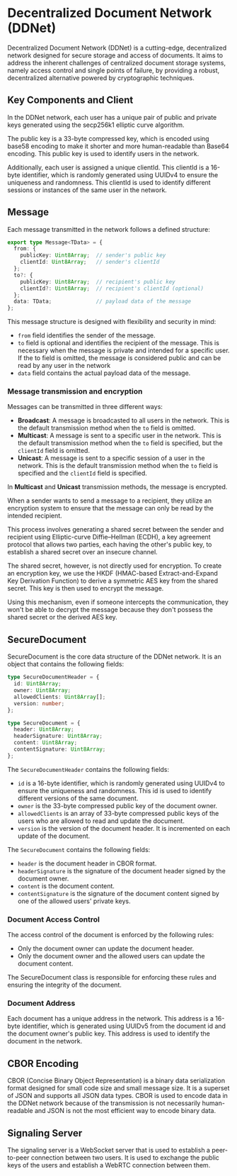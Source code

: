 # Decentralized Document Network (DDNet)

Decentralized Document Network (DDNet) is a cutting-edge, decentralized network designed for secure storage and access of documents. It aims to address the inherent challenges of centralized document storage systems, namely access control and single points of failure, by providing a robust, decentralized alternative powered by cryptographic techniques.

## Key Components and Client
In the DDNet network, each user has a unique pair of public and private keys generated using the secp256k1 elliptic curve algorithm.

The public key is a 33-byte compressed key, which is encoded using base58 encoding to make it shorter and more human-readable than Base64 encoding. This public key is used to identify users in the network.

Additionally, each user is assigned a unique clientId. This clientId is a 16-byte identifier, which is randomly generated using UUIDv4 to ensure the uniqueness and randomness. This clientId is used to identify different sessions or instances of the same user in the network.

## Message

Each message transmitted in the network follows a defined structure:

```ts
export type Message<TData> = {
  from: {
    publicKey: Uint8Array;  // sender's public key
    clientId: Uint8Array;   // sender's clientId
  };
  to?: {
    publicKey: Uint8Array;  // recipient's public key
    clientId?: Uint8Array;  // recipient's clientId (optional)
  };
  data: TData;              // payload data of the message
};
```
This message structure is designed with flexibility and security in mind:

- `from` field identifies the sender of the message.
- `to` field is optional and identifies the recipient of the message. This is necessary when the message is private and intended for a specific user. If the to field is omitted, the message is considered public and can be read by any user in the network
- `data` field contains the actual payload data of the message.

### Message transmission and encryption
Messages can be transmitted in three different ways:

- **Broadcast**: A message is broadcasted to all users in the network. This is the default transmission method when the `to` field is omitted.
- **Multicast**: A message is sent to a specific user in the network. This is the default transmission method when the `to` field is specified, but the `clientId` field is omitted.
- **Unicast**: A message is sent to a specific session of a user in the network. This is the default transmission method when the `to` field is specified and the `clientId` field is specified.

In **Multicast** and **Unicast** transmission methods, the message is encrypted.

When a sender wants to send a message to a recipient, they utilize an encryption system to ensure that the message can only be read by the intended recipient.

This process involves generating a shared secret between the sender and recipient using Elliptic-curve Diffie–Hellman (ECDH), a key agreement protocol that allows two parties, each having the other's public key, to establish a shared secret over an insecure channel.

The shared secret, however, is not directly used for encryption. To create an encryption key, we use the HKDF (HMAC-based Extract-and-Expand Key Derivation Function) to derive a symmetric AES key from the shared secret. This key is then used to encrypt the message.

Using this mechanism, even if someone intercepts the communication, they won't be able to decrypt the message because they don't possess the shared secret or the derived AES key.

## SecureDocument

SecureDocument is the core data structure of the DDNet network. 
It is an object that contains the following fields:

```ts
type SecureDocumentHeader = {
  id: Uint8Array;
  owner: Uint8Array;
  allowedClients: Uint8Array[]; 
  version: number;
};

type SecureDocument = {
  header: Uint8Array;
  headerSignature: Uint8Array;
  content: Uint8Array; 
  contentSignature: Uint8Array; 
};
```

The `SecureDocumentHeader` contains the following fields:
- `id` is a 16-byte identifier, which is randomly generated using UUIDv4 to ensure the uniqueness and randomness. This id is used to identify different versions of the same document.
- `owner` is the 33-byte compressed public key of the document owner.
- `allowedClients` is an array of 33-byte compressed public keys of the users who are allowed to read and update the document.
- `version` is the version of the document header. It is incremented on each update of the document.

The `SecureDocument` contains the following fields:
- `header` is the document header in CBOR format.
- `headerSignature` is the signature of the document header signed by the document owner.
- `content` is the document content.
- `contentSignature` is the signature of the document content signed by one of the allowed users' private keys.

### Document Access Control

The access control of the document is enforced by the following rules:

- Only the document owner can update the document header.
- Only the document owner and the allowed users can update the document content.

The SecureDocument class is responsible for enforcing these rules and ensuring the integrity of the document.

### Document Address

Each document has a unique address in the network. This address is a 16-byte identifier, which is generated using UUIDv5 from the document id and the document owner's public key. This address is used to identify the document in the network.

## CBOR Encoding

CBOR (Concise Binary Object Representation) is a binary data serialization format designed for small code size and small message size. It is a superset of JSON and supports all JSON data types. CBOR is used to encode data in the DDNet network because of the transmission is not necessarily human-readable and JSON is not the most efficient way to encode binary data.

## Signaling Server

The signaling server is a WebSocket server that is used to establish a peer-to-peer connection between two users. It is used to exchange the public keys of the users and establish a WebRTC connection between them.
